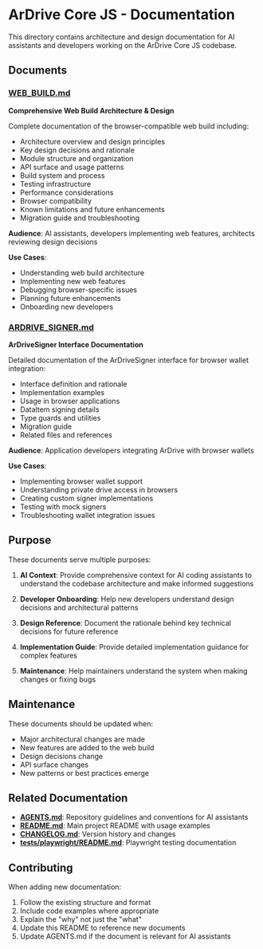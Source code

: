 # ArDrive Core JS - Documentation

This directory contains architecture and design documentation for AI assistants and developers working on the ArDrive Core JS codebase.

## Documents

### [WEB_BUILD.md](./WEB_BUILD.md)
**Comprehensive Web Build Architecture & Design**

Complete documentation of the browser-compatible web build including:
- Architecture overview and design principles
- Key design decisions and rationale
- Module structure and organization
- API surface and usage patterns
- Build system and process
- Testing infrastructure
- Performance considerations
- Browser compatibility
- Known limitations and future enhancements
- Migration guide and troubleshooting

**Audience**: AI assistants, developers implementing web features, architects reviewing design decisions

**Use Cases**:
- Understanding web build architecture
- Implementing new web features
- Debugging browser-specific issues
- Planning future enhancements
- Onboarding new developers

### [ARDRIVE_SIGNER.md](./ARDRIVE_SIGNER.md)
**ArDriveSigner Interface Documentation**

Detailed documentation of the ArDriveSigner interface for browser wallet integration:
- Interface definition and rationale
- Implementation examples
- Usage in browser applications
- DataItem signing details
- Type guards and utilities
- Migration guide
- Related files and references

**Audience**: Application developers integrating ArDrive with browser wallets

**Use Cases**:
- Implementing browser wallet support
- Understanding private drive access in browsers
- Creating custom signer implementations
- Testing with mock signers
- Troubleshooting wallet integration issues

## Purpose

These documents serve multiple purposes:

1. **AI Context**: Provide comprehensive context for AI coding assistants to understand the codebase architecture and make informed suggestions

2. **Developer Onboarding**: Help new developers understand design decisions and architectural patterns

3. **Design Reference**: Document the rationale behind key technical decisions for future reference

4. **Implementation Guide**: Provide detailed implementation guidance for complex features

5. **Maintenance**: Help maintainers understand the system when making changes or fixing bugs

## Maintenance

These documents should be updated when:
- Major architectural changes are made
- New features are added to the web build
- Design decisions change
- API surface changes
- New patterns or best practices emerge

## Related Documentation

- **[AGENTS.md](../AGENTS.md)**: Repository guidelines and conventions for AI assistants
- **[README.md](../README.md)**: Main project README with usage examples
- **[CHANGELOG.md](../CHANGELOG.md)**: Version history and changes
- **[tests/playwright/README.md](../tests/playwright/README.md)**: Playwright testing documentation

## Contributing

When adding new documentation:
1. Follow the existing structure and format
2. Include code examples where appropriate
3. Explain the "why" not just the "what"
4. Update this README to reference new documents
5. Update AGENTS.md if the document is relevant for AI assistants
